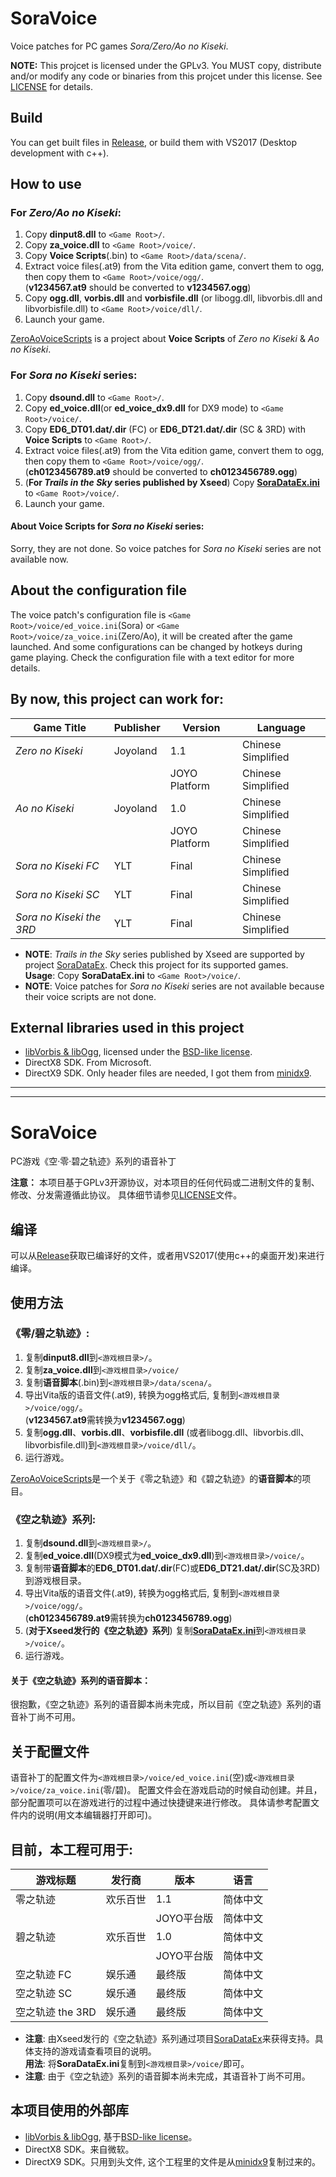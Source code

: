 SoraVoice
=========

Voice patches for PC games *Sora/Zero/Ao no Kiseki*.

**NOTE:** This projcet is licensed under the GPLv3. You MUST copy,
distribute and/or modify any code or binaries from this projcet under
this license. See
[LICENSE](https://github.com/ZhenjianYang/SoraVoice/blob/master/LICENSE)
for details.

## Build

You can get built files in [Release](https://github.com/ZhenjianYang/SoraVoice/releases),
or build them with VS2017 (Desktop development with c++).   

## How to use

### For ***Zero/Ao no Kiseki***:   
1. Copy **dinput8.dll** to `<Game Root>/`.   
2. Copy **za_voice.dll** to `<Game Root>/voice/`.   
3. Copy **Voice Scripts**(.bin) to `<Game Root>/data/scena/`.   
4. Extract voice files(.at9) from the Vita edition game, convert them to ogg, then copy them to `<Game Root>/voice/ogg/`.   
   (**v1234567.at9** should be converted to **v1234567.ogg**)   
5. Copy **ogg.dll**, **vorbis.dll** and **vorbisfile.dll** (or libogg.dll, libvorbis.dll and libvorbisfile.dll) to `<Game Root>/voice/dll/`.   
6. Launch your game.   

[ZeroAoVoiceScripts](https://github.com/ZhenjianYang/ZeroAoVoiceScripts) is a project about **Voice Scripts** of
*Zero no Kiseki* & *Ao no Kiseki*.

### For ***Sora no Kiseki*** series:   
1. Copy **dsound.dll** to `<Game Root>/`.   
2. Copy **ed_voice.dll**(or **ed_voice_dx9.dll** for DX9 mode) to `<Game Root>/voice/`.   
3. Copy **ED6_DT01.dat/.dir** (FC) or **ED6_DT21.dat/.dir** (SC & 3RD) with **Voice Scripts** to `<Game Root>/`.   
4. Extract voice files(.at9) from the Vita edition game, convert them to ogg, then copy them to `<Game Root>/voice/ogg/`.   
   (**ch0123456789.at9** should be converted to **ch0123456789.ogg**)   
5. (**For *Trails in the Sky* series published by Xseed**) Copy [**SoraDataEx.ini**](https://github.com/ZhenjianYang/SoraDataEx/blob/master/SoraDataEx/SoraDataEx.ini) to `<Game Root>/voice/`.   
6. Launch your game.   

#### About Voice Scripts for *Sora no Kiseki* series:   
Sorry, they are not done. So voice patches for *Sora no Kiseki* series are not available now.

## About the configuration file   
The voice patch's configuration file is `<Game Root>/voice/ed_voice.ini`(Sora) or `<Game Root>/voice/za_voice.ini`(Zero/Ao),
it will be created after the game launched. And some configurations can be changed
by hotkeys during game playing. Check the configuration file with a text editor for
more details.

## By now, this project can work for:   
|Game Title                    |Publisher |Version       | Language 
|------------------------------|----------|--------------|-------------------
|*Zero no Kiseki*              |Joyoland  |1.1           |Chinese Simplified
|                              |          |JOYO Platform |Chinese Simplified
|*Ao no Kiseki*                |Joyoland  |1.0           |Chinese Simplified
|                              |          |JOYO Platform |Chinese Simplified
|*Sora no Kiseki FC*           |YLT       |Final         |Chinese Simplified
|*Sora no Kiseki SC*           |YLT       |Final         |Chinese Simplified
|*Sora no Kiseki the 3RD*      |YLT       |Final         |Chinese Simplified

- **NOTE**: *Trails in the Sky* series published by Xseed are supported by project
[SoraDataEx](https://github.com/ZhenjianYang/SoraDataEx). Check this project for its supported games.   
             **Usage**: Copy **SoraDataEx.ini** to `<Game Root>/voice/`.   
- **NOTE**: Voice patches for *Sora no Kiseki* series are not available because their voice scripts are not done.

## External libraries used in this project   
-   [libVorbis & libOgg](https://www.xiph.org/), licensed under the
    [BSD-like license](https://www.xiph.org/licenses/bsd/).   
-   DirectX8 SDK. From Microsoft.    
-   DirectX9 SDK. Only header files are needed, I got them from [minidx9](https://github.com/hrydgard/minidx9).

------------------------------------------------------------------------

------------------------------------------------------------------------

SoraVoice
=========

PC游戏《空·零·碧之轨迹》系列的语音补丁

**注意：** 本项目基于GPLv3开源协议，对本项目的任何代码或二进制文件的复制、修改、分发需遵循此协议。
具体细节请参见[LICENSE](https://github.com/ZhenjianYang/SoraVoice/blob/master/LICENSE)文件。

## 编译

可以从[Release](https://github.com/ZhenjianYang/SoraVoice/releases)获取已编译好的文件，或者用VS2017(使用c++的桌面开发)来进行编译。

## 使用方法

### 《零/碧之轨迹》:   
1. 复制**dinput8.dll**到`<游戏根目录>/`。   
2. 复制**za_voice.dll**到`<游戏根目录>/voice/`   
3. 复制**语音脚本**(.bin)到`<游戏根目录>/data/scena/`。   
4. 导出Vita版的语音文件(.at9), 转换为ogg格式后, 复制到`<游戏根目录>/voice/ogg/`。   
   (**v1234567.at9**需转换为**v1234567.ogg**)   
5. 复制**ogg.dll**、**vorbis.dll**、**vorbisfile.dll** (或者libogg.dll、libvorbis.dll、libvorbisfile.dll)到`<游戏根目录>/voice/dll/`。   
6. 运行游戏。   

[ZeroAoVoiceScripts](https://github.com/ZhenjianYang/ZeroAoVoiceScripts)是一个关于《零之轨迹》和《碧之轨迹》的**语音脚本**的项目。

### 《空之轨迹》系列:   
1. 复制**dsound.dll**到`<游戏根目录>/`。   
2. 复制**ed_voice.dll**(DX9模式为**ed_voice_dx9.dll**)到`<游戏根目录>/voice/`。   
3. 复制带**语音脚本**的**ED6_DT01.dat/.dir**(FC)或**ED6_DT21.dat/.dir**(SC及3RD)到游戏根目录。   
4. 导出Vita版的语音文件(.at9), 转换为ogg格式后, 复制到`<游戏根目录>/voice/ogg/`。   
   (**ch0123456789.at9**需转换为**ch0123456789.ogg**)   
5. (**对于Xseed发行的《空之轨迹》系列**) 复制[**SoraDataEx.ini**](https://github.com/ZhenjianYang/SoraDataEx/blob/master/SoraDataEx/SoraDataEx.ini)到`<游戏根目录>/voice/`。   
6. 运行游戏。     

#### 关于《空之轨迹》系列的语音脚本：   
很抱歉，《空之轨迹》系列的语音脚本尚未完成，所以目前《空之轨迹》系列的语音补丁尚不可用。

## 关于配置文件   
语音补丁的配置文件为`<游戏根目录>/voice/ed_voice.ini`(空)或`<游戏根目录>/voice/za_voice.ini`(零/碧)。
配置文件会在游戏启动的时候自动创建。并且，部分配置项可以在游戏进行的过程中通过快捷键来进行修改。
具体请参考配置文件内的说明(用文本编辑器打开即可)。

## 目前，本工程可用于:   
|游戏标题          |发行商    |版本       | 语言 
|------------------|----------|---------- |---------
|零之轨迹          |欢乐百世  |1.1        |简体中文
|                  |          |JOYO平台版 |简体中文
|碧之轨迹          |欢乐百世  |1.0        |简体中文
|                  |          |JOYO平台版 |简体中文
|空之轨迹 FC       |娱乐通    |最终版     |简体中文
|空之轨迹 SC       |娱乐通    |最终版     |简体中文
|空之轨迹 the 3RD  |娱乐通    |最终版     |简体中文

- **注意**: 由Xseed发行的《空之轨迹》系列通过项目[SoraDataEx](https://github.com/ZhenjianYang/SoraDataEx)来获得支持。具体支持的游戏请查看项目的说明。   
            **用法**: 将**SoraDataEx.ini**复制到`<游戏根目录>/voice/`即可。   
- **注意**: 由于《空之轨迹》系列的语音脚本尚未完成，其语音补丁尚不可用。

## 本项目使用的外部库   
-   [libVorbis & libOgg](https://www.xiph.org/), 基于[BSD-like license](https://www.xiph.org/licenses/bsd/)。   
-   DirectX8 SDK。来自微软。    
-   DirectX9 SDK。只用到头文件, 这个工程里的文件是从[minidx9](https://github.com/hrydgard/minidx9)复制过来的。
